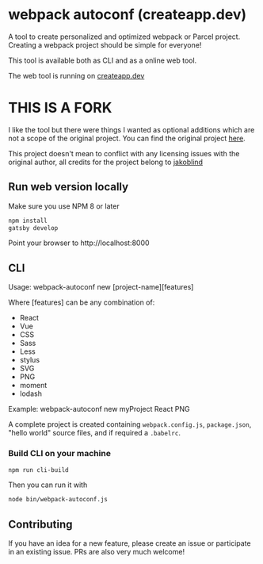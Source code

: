 # webpack autoconf (createapp.dev)

A tool to create personalized and optimized webpack or Parcel project. Creating a webpack project should be simple for everyone!

This tool is available both as CLI and as a online web tool.

The web tool is running on [createapp.dev](https://createapp.dev)

# THIS IS A FORK

I like the tool but there were things I wanted as optional additions which are not a scope of the original project.
You can find the original project [here](https://github.com/jakoblind/webpack-autoconf).

This project doesn't mean to conflict with any licensing issues with the original author, all credits for the project belong to [jakoblind](https://github.com/jakoblind)

## Run web version locally

Make sure you use NPM 8 or later

```sh
npm install
gatsby develop
```

Point your browser to http://localhost:8000

## CLI

Usage: webpack-autoconf new [project-name][features]

Where [features] can be any combination of:

- React
- Vue
- CSS
- Sass
- Less
- stylus
- SVG
- PNG
- moment
- lodash

Example: webpack-autoconf new myProject React PNG

A complete project is created containing `webpack.config.js`, `package.json`, "hello world" source files, and if required a `.babelrc`.

### Build CLI on your machine

```sh
npm run cli-build
```

Then you can run it with

```sh
node bin/webpack-autoconf.js
```

## Contributing

If you have an idea for a new feature, please create an issue or participate in an existing issue. PRs are also very much welcome!
